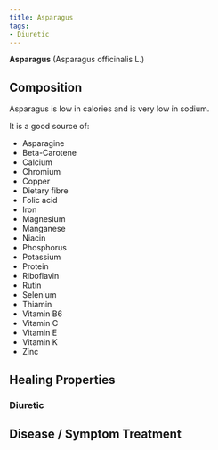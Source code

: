 ```yaml
---
title: Asparagus
tags:
- Diuretic
---
```

**Asparagus** (Asparagus officinalis L.)

## Composition

Asparagus is low in calories and is very low in sodium.

It is a good source of:

- Asparagine
- Beta-Carotene
- Calcium
- Chromium
- Copper
- Dietary fibre
- Folic acid
- Iron
- Magnesium
- Manganese
- Niacin
- Phosphorus
- Potassium
- Protein
- Riboflavin
- Rutin
- Selenium
- Thiamin
- Vitamin B6
- Vitamin C
- Vitamin E
- Vitamin K
- Zinc

## Healing Properties

### Diuretic

## Disease / Symptom Treatment

[^1]: **Title:** []()<br>
**Publication:** []()<br>
**Date:** <br>
**Study Type:** Animal Study, Commentary, Human Study: In Vitro - In Vivo - In Silico, Human: Case Report, Meta Analysis, Review<br>
**Author(s):** <br>
**Institutions:** <br>
**IPFS:** [ipfs.io](https://ipfs.io/ipfs/), [cloudflare](https://cloudflare-ipfs.com/ipfs/)

[^2]: **Title:** []()<br>
**Publication:** []()<br>
**Date:** <br>
**Study Type:** Animal Study, Commentary, Human Study: In Vitro - In Vivo - In Silico, Human: Case Report, Meta Analysis, Review<br>
**Author(s):** <br>
**Institutions:** <br>
**IPFS:** [ipfs.io](https://ipfs.io/ipfs/), [cloudflare](https://cloudflare-ipfs.com/ipfs/)